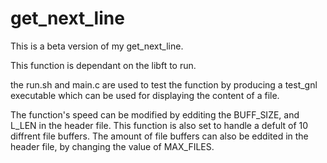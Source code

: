 # get_next_line

This is a beta version of my get_next_line.

This function is dependant on the libft to run.

the run.sh and main.c are used to test the function by producing a test_gnl executable which can be used for displaying the content of a file.

The function's speed can be modified by edditing the BUFF_SIZE, and L_LEN in the header file. This function is also set to handle a defult of 10 diffrent file buffers. The amount of file buffers can also be eddited in the header file, by changing the value of MAX_FILES.
